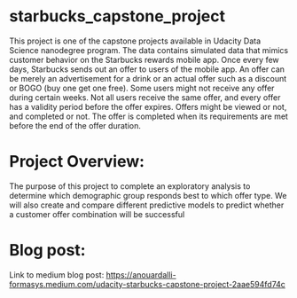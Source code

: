 # starbucks_capstone_project
This project is one of the capstone projects available in Udacity Data Science nanodegree program. The data contains simulated data that mimics customer behavior on the Starbucks rewards mobile app. Once every few days, Starbucks sends out an offer to users of the mobile app. An offer can be merely an advertisement for a drink or an actual offer such as a discount or BOGO (buy one get one free). Some users might not receive any offer during certain weeks. Not all users receive the same offer, and every offer has a validity period before the offer expires. Offers might be viewed or not, and completed or not. The offer is completed when its requirements are met before the end of the offer duration.

# Project Overview:
The purpose of this project to complete an exploratory analysis to determine which demographic group responds best to which offer type. We will also create and compare different predictive models to predict whether a customer offer combination will be successful

# Blog post:

Link to medium blog post: https://anouardalli-formasys.medium.com/udacity-starbucks-capstone-project-2aae594fd74c
